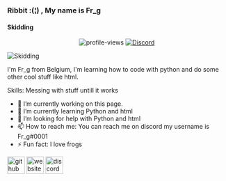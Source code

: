 ### Ribbit :(¦) , My name is Fr_g
#### Skidding

<div align="center">
  <img src="https://komarev.com/ghpvc/?username=Fr-gs" alt="profile-views"/>
  <a href="https://discord.gg/gFtAErKXfr"><img src="https://img.shields.io/discord/689197705683140636?logo=discord" alt="Discord"/></a>
</div>

![Skidding](https://cdn.discordapp.com/attachments/856685509169643521/858423116501221436/bbcb5313125b8f4209f6c9826ed93cf7.jpeg)

I'm Fr_g from Belgium, I'm learning how to code with python and do some other cool stuff like html.


Skills: Messing with stuff untill it works 

- 🔭 I’m currently working on this page. 
- 🌱 I’m currently learning Python and html 
- 🤔 I’m looking for help with Python and html 
- 📫 How to reach me: You can reach me on discord my username is Fr_g#0001 
- ⚡ Fun fact: I love frogs 


[<img src='https://cdn.jsdelivr.net/npm/simple-icons@3.0.1/icons/github.svg' alt='github' height='40'>](https://github.com/Fr-gs)  [<img src='https://cdn.jsdelivr.net/npm/simple-icons@3.0.1/icons/icloud.svg' alt='website' height='40'>](https://fr-gs.github.io/)  [<img src='https://cdn.jsdelivr.net/npm/simple-icons@3.0.1/icons/discord.svg' alt='discord' height='40'>](https://discord.gg/gFtAErKXfr)  
